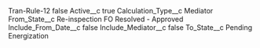<?xml version="1.0" encoding="UTF-8"?>
<CustomMetadata xmlns="http://soap.sforce.com/2006/04/metadata" xmlns:xsi="http://www.w3.org/2001/XMLSchema-instance" xmlns:xsd="http://www.w3.org/2001/XMLSchema">
    <label>Tran-Rule-12</label>
    <protected>false</protected>
    <values>
        <field>Active__c</field>
        <value xsi:type="xsd:boolean">true</value>
    </values>
    <values>
        <field>Calculation_Type__c</field>
        <value xsi:type="xsd:string">Mediator</value>
    </values>
    <values>
        <field>From_State__c</field>
        <value xsi:type="xsd:string">Re-inspection FO Resolved - Approved</value>
    </values>
    <values>
        <field>Include_From_Date__c</field>
        <value xsi:type="xsd:boolean">false</value>
    </values>
    <values>
        <field>Include_Mediator__c</field>
        <value xsi:type="xsd:boolean">false</value>
    </values>
    <values>
        <field>To_State__c</field>
        <value xsi:type="xsd:string">Pending Energization</value>
    </values>
</CustomMetadata>
